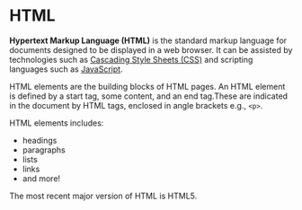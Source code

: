 # HTML

**Hypertext Markup Language (HTML)** is the standard markup language for documents designed to be displayed in a web browser. It can be assisted by technologies such as [Cascading Style Sheets (CSS)](/wiki/CSS) and scripting languages such as [JavaScript](/wiki/Javascript).

HTML elements are the building blocks of HTML pages. An HTML element is defined by a start tag, some content, and an end tag.These are indicated in the document by HTML tags, enclosed in angle brackets e.g., `<p>`.

HTML elements includes:
* headings
* paragraphs
* lists
* links
* and more!

The most recent major version of HTML is HTML5.